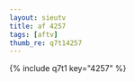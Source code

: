 ```yaml
--- 
layout: sieutv
title: af 4257
tags: [aftv]
thumb_re: q7t14257
---
```

{% include q7t1 key="4257" %} 
